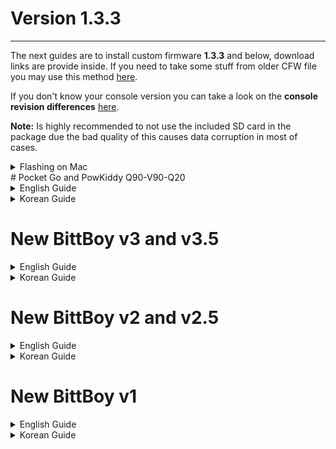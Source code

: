 # Version 1.3.3

---

The next guides are to install custom firmware **1.3.3** and below, download links are provide inside. If you need to take some stuff from older CFW file you may use this method [here](Custom-Firmware-Update.md).

If you don't know your console version you can take a look on the **console revision differences** [here](console-revisions-differences.md).

**Note:** Is highly recommended to not use the included SD card in the package due the bad quality of this causes data corruption in most of cases.

<details markdown="1">
<summary>Flashing on Mac</summary>

### Steps to flash an SD card:

1. Check the "/dev/disk" number of your SD card in Disk Utility.
2. Open the Terminal app
3. Unmount the card using this command in the Terminal: `diskutil unmountDisk "/dev/DISK"` (Where DISK is the disk# of your SD card.)
4. To write the disk image to the card: `sudo dd if="IMAGE.img" of="/dev/DISK"` (Where IMAGE is the full file path to the Miyoo CFW disk image you've downloaded, and DISK is the assigned disk# address of your SD card in Disk Utility.) You will need to enter your administrative password to confirm, and hit the Return/Enter key on your keyboard.

_**Warning:**_ Make sure that you enter the correct disk number for your SD card, or you will be overwriting a different card/disk on your computer!! Double-check the number in Disk Utility, or run the `diskutil list` command in the Terminal, and look for your card and its assigned number by the size of the disk.

Note: The disk# does **not** include the s# following it! The s# stands for sector (partition/volume) number in Mac OS. You need to write to the disk directly, not to a partition on the disk. If you write to a partition on the disk, you will need to re-flash, as the flashed SD card will not work/mount.

Note: When you hit Return/Enter on the above write command, dd/Terminal will appear to do nothing. This is normal. Wait until dd finishes its work, and it will give you a summary of the successful write. This may take quite some time, so be patient. If you hold down CTRL and press T on your keyboard, it will show you how dd is working.

**Steps to back up your whole SD card into a disk image file:**

1. Make sure you have enough space on your hard drive -- as much as the whole SD card is in size
2. Open the Terminal app
3. Unmount the card (see above)
4. Reverse the from/input ("if") and to/output ("of") values in the previous write command: `dd if="/dev/DISK" of="IMAGE.img"` (See what IMAGE and DISK stand for above.)
5. Wait until dd finishes and gives you the (successful) write summary

**Steps to expand the size of the "main" partition on the card:**

The easiest way to do this, if you have a CD/DVD drive, is to burn the GParted LiveCD ISO to an optical disc, and boot from it on your Mac by turning on the Mac and holding down the C key on your keyboard at the boot sound/chime.

When successful, you'll be greeted with an old-type, Windows-like blue/system screen. Just leave all the settings as default and hit the Return/Enter until it loads up GParted.

(Note: You'll likely need a wired mouse and keyboard for this, as your wireless/Bluetooth mice and keyboards will not work here! Paired, Bluetooth/wireless controllers don't work outside of the operating system.)

> You can download the GParted LiveCD ISO here: https://gparted.org/download.php
> Choose the "amd64" (64-bit) version, as all Intel Macs are 64-bit. (Only old PowerPC Macs are 32-bit.)

![image](imgs/147808031-d88cca11-6b97-4c2c-a588-4ea2906f9d7a.png)

1. By default, GParted will load your Mac's hard drive first. Make sure you switch to your SD card using the top-right dropdown menu button!

2. Right-click the partition labelled "main" on your SD card, and choose the "Resize/Move" option.

3. In the resize window that pops up, drag the slider to the right, expanding the selection to the entire remaining space on the card, and hit the Resize (OK/confirm) button.

4. Now double-check that everything looks right (with only the "main" partition on the SD card expanded in size), and if everything looks correct, apply your changes by clicking the green tick button in the menu bar, or Edit > "Apply All Operations". You may need to confirm your changes -- check that they are correct and what you really want to do. At this point GParted will actually operate on your changed disk volumes and make the changes you've instructed it to make.

5. When done, close GParted and reboot your Mac. You've successfully resized your SD card, and your SD card is ready for use. Safely eject it from your Mac, and pop it into your Miyoo device.

---

</details>
# Pocket Go and PowKiddy Q90-V90-Q20

<details markdown="1"><summary>English Guide</summary>

---

[![youtube](imgs/62875006-380c1680-bcf0-11e9-9953-3f3f996926c1.png)](https://www.youtube.com/watch?v=YFdZEh4gAM8)
![img](imgs/59299539-e0ebb600-8c5a-11e9-91bb-f9386ec71d1c.png)

## 1) Materials

1. SD card of 8GB or more
2. Lastest Community CFW v1.3.3 Image
   - PocketGo / PowKiddy Q20 ([Download](https://github.com/TriForceX/MiyooCFW/releases/download/1.3.3/pocketgo-cfw-v1.3.3.7z))
   - PowKiddy Q90-V90 ([Download](https://github.com/TriForceX/MiyooCFW/releases/download/1.3.3/powkiddy-q90-v90-cfw-v1.3.3.7z))
3. Install Partition Wizard [(Download)](https://www.partitionwizard.com/download.html)
4. Install Win32DiskImager [(Download)](https://win32diskimager.org)
5. Install 7zip [(Download)](https://www.7-zip.org/download.html)
6. Optional Install SD Card Formatter [(Download)](https://www.sdcard.org/downloads/formatter)

## 2) Setup

1. You need to remove all partitions of SD card using: **Partition Wizard** or **SD Card Formatter**.
2. If the CFW file is compressed on **.7zip** just extract using **7zip** before proceed.
3. Execute **Win32DiskImager**, select SD card, load the **.IMG** file and press **Write** button to proceed.
4. Once the image is burned on the SD card, open **Partition Wizard** and choose **Disk Management**.
5. Then right click on the **"main"** partition and choose **extend** (Set it to the maximum) and apply.
6. Insert the SD into your console and turn it on. If it boots it is a success.

**Notes:** 
- The SD card need to be in **FAT 32** format.
- If you have problems to access the **"main"** partition on Windows 7 or 8 please read [here](index.md#alternative-to-access-the-main-partition-on-windows-7-or-8)

---
</details>


<details markdown="1"><summary>Korean Guide</summary>

---
	
[![youtube](imgs/62875006-380c1680-bcf0-11e9-9953-3f3f996926c1.png)](https://www.youtube.com/watch?v=YFdZEh4gAM8)
![img](imgs/59299539-e0ebb600-8c5a-11e9-91bb-f9386ec71d1c.png)

## 1) 준비물

1. 8기가 이상의 SD카드
2. 최신 Community CFW v1.3.3 이미지
   - PocketGo / PowKiddy Q20 ([Download](https://github.com/TriForceX/MiyooCFW/releases/download/1.3.3/pocketgo-cfw-v1.3.3.7z))
   - PowKiddy Q90-V90 ([Download](https://github.com/TriForceX/MiyooCFW/releases/download/1.3.3/powkiddy-q90-v90-cfw-v1.3.3.7z))
3. Partition Wizard [(다운로드)](https://www.partitionwizard.com/download.html)
4. Win32diskimager [(다운로드)](https://win32diskimager.org)
5. 7zip [(다운로드)](https://www.7-zip.org/download.html)
6. 선택적 설치 SD Card Formatter [(다운로드)](https://www.sdcard.org/downloads/formatter)

## 2) 설치

1. **Partition Wizard** 또는 **SD Card Formatter** 를 사용하여 SD 카드의 모든 파티션을 제거해야합니다.
2. CFW 파일이 ** .7zip ** 압축 된 경우 진행하기 전에 _7zip_을 사용하여 압축을 풀면됩니다.
3. _win32diskimager_를 실행하고, SD 카드를 선택하고, **. IMG ** 파일을로드 한 다음 ** 쓰기 ** 버튼을 눌러 계속 진행하십시오.
4. 이미지가 SD 카드에 구워지면 파티션 마법사를 열고 디스크 관리를 선택하십시오.
5. _main_ 파티션을 마우스 오른쪽 단추로 클릭하고 extend (최대로 설정)를 선택하고 적용하십시오.
6. SD를 새 Bittboy에 넣고 켭니다. 부팅하면 성공합니다.

**노트:** 
- SD 카드는 _FAT 32_ 형식이어야합니다.
- Windows 7 또는 8의 "기본"파티션에 액세스하는 데 문제가있는 경우 [여기를 클릭하십시오](index.md#alternative-to-access-the-main-partition-on-windows-7-or-8)

---

</details>

# New BittBoy v3 and v3.5

<details markdown="1"><summary>English Guide</summary>

---

[![youtube](imgs/65471143-7abf2380-de44-11e9-9148-5fee8c6afeaf.png)](https://www.youtube.com/watch?v=cCNKwWwQIXI)
![img](imgs/59290986-d70c8780-8c47-11e9-94e2-5ab6e87e1289.png)

## 1) Materials

1. SD card of 8GB or more
2. Lastest Community CFW v1.3.3 Image
   - BittBoy rev3 ([Download](https://github.com/TriForceX/MiyooCFW/releases/download/1.3.3/bittboy-v3-cfw-v1.3.3.7z))
   - BittBoy rev3.5 ([Download](https://github.com/TriForceX/MiyooCFW/releases/download/1.3.3/bittboy-v3.5-cfw-v1.3.3.7z))
3. Install Partition Wizard [(Download)](https://www.partitionwizard.com/download.html)
4. Install win32diskimager [(Download)](https://win32diskimager.org)
5. Install 7zip [(Download)](https://www.7-zip.org/download.html)
6. Optional Install SD Card Formatter [(Download)](https://www.sdcard.org/downloads/formatter)

## 2) Setup

1. You need to remove all partitions of SD card using: **Partition Wizard** or **SD Card Formatter**.
2. If the CFW file is compressed on **.7zip** just extract using **7zip** before proceed.
3. Execute **Win32DiskImager**, select SD card, load the **.IMG** file and press **Write** button to proceed.
4. Once the image is burned on the SD card, open **Partition Wizard** and choose **Disk Management**.
5. Then right click on the **"main"** partition and choose **extend** (Set it to the maximum) and apply.
6. Insert the SD into your console and turn it on. If it boots it is a success.

**Notes:** 
- The SD card need to be in **FAT 32** format.
- If you have problems to access the **"main"** partition on Windows 7 or 8 please read [here](index.md#alternative-to-access-the-main-partition-on-windows-7-or-8)

---

</details>

<details markdown="1"><summary>Korean Guide</summary>

---

[![youtube](imgs/65471143-7abf2380-de44-11e9-9148-5fee8c6afeaf.png)](https://www.youtube.com/watch?v=cCNKwWwQIXI)
![img](imgs/59290986-d70c8780-8c47-11e9-94e2-5ab6e87e1289.png)

## 1) 준비물

1. 8기가 이상의 SD카드
2. 최신 Community CFW v1.3.3 이미지
   - BittBoy rev3 ([Download](https://github.com/TriForceX/MiyooCFW/releases/download/1.3.3/bittboy-v3-cfw-v1.3.3.7z))
   - BittBoy rev3.5 ([Download](https://github.com/TriForceX/MiyooCFW/releases/download/1.3.3/bittboy-v3.5-cfw-v1.3.3.7z))
3. Partition Wizard [(다운로드)](https://www.partitionwizard.com/download.html)
4. Win32diskimager [(다운로드)](https://win32diskimager.org)
5. 7zip [(다운로드)](https://www.7-zip.org/download.html)
6. 선택적 설치 SD Card Formatter [(다운로드)](https://www.sdcard.org/downloads/formatter)
	
## 2) 설치

1. **Partition Wizard** 또는 **SD Card Formatter** 를 사용하여 SD 카드의 모든 파티션을 제거해야합니다.
2. CFW 파일이 ** .7zip ** 압축 된 경우 진행하기 전에 _7zip_을 사용하여 압축을 풀면됩니다.
3. _win32diskimager_를 실행하고, SD 카드를 선택하고, **. IMG ** 파일을로드 한 다음 ** 쓰기 ** 버튼을 눌러 계속 진행하십시오.
4. 이미지가 SD 카드에 구워지면 파티션 마법사를 열고 디스크 관리를 선택하십시오.
5. _main_ 파티션을 마우스 오른쪽 단추로 클릭하고 extend (최대로 설정)를 선택하고 적용하십시오.
6. SD를 새 Bittboy에 넣고 켭니다. 부팅하면 성공합니다.

**노트:** 
- SD 카드는 _FAT 32_ 형식이어야합니다.
- Windows 7 또는 8의 "기본"파티션에 액세스하는 데 문제가있는 경우 [여기를 클릭하십시오](index.md#alternative-to-access-the-main-partition-on-windows-7-or-8)

---

</details>

# New BittBoy v2 and v2.5

<details markdown="1"><summary>English Guide</summary>

---

[![youtube](imgs/65471142-7a268d00-de44-11e9-9007-a851756119e4.png)](https://www.youtube.com/watch?v=i62_J6SAN9s)
![img](imgs/59290986-d70c8780-8c47-11e9-94e2-5ab6e87e1289.png)

## 1) Materials

1. SD card of 8GB or more
2. Lastest Community CFW v1.3.3 Image ([Download](https://github.com/TriForceX/MiyooCFW/releases/download/1.3.3/bittboy-v2-v2.5-cfw-v1.3.3.7z))
3. Install Partition Wizard [(Download)](https://www.partitionwizard.com/download.html)
4. Install win32diskimager [(Download)](https://win32diskimager.org)
5. Install 7zip [(Download)](https://www.7-zip.org/download.html)
6. Optional Install SD Card Formatter [(Download)](https://www.sdcard.org/downloads/formatter)

## 2) Setup

1. You need to remove all partitions of SD card using: **Partition Wizard** or **SD Card Formatter**.
2. If the CFW file is compressed on **.7zip** just extract using **7zip** before proceed.
3. Execute **Win32DiskImager**, select SD card, load the **.IMG** file and press **Write** button to proceed.
4. Once the image is burned on the SD card, open **Partition Wizard** and choose **Disk Management**.
5. Then right click on the **"main"** partition and choose **extend** (Set it to the maximum) and apply.
6. Insert the SD into your console and turn it on. If it boots it is a success.

**Notes:** 
- The SD card need to be in **FAT 32** format.
- If you have problems to access the **"main"** partition on Windows 7 or 8 please read [here](index.md#alternative-to-access-the-main-partition-on-windows-7-or-8)

---

</details>

<details markdown="1"><summary>Korean Guide</summary>

---

[![youtube](imgs/65471142-7a268d00-de44-11e9-9007-a851756119e4.png)](https://www.youtube.com/watch?v=i62_J6SAN9s)
![img](imgs/59290986-d70c8780-8c47-11e9-94e2-5ab6e87e1289.png)

## 1) 준비물

1. 8기가 이상의 SD카드
2. 최신 Community CFW v1.3.3 이미지 ([Download](https://github.com/TriForceX/MiyooCFW/releases/download/1.3.3/bittboy-v2-v2.5-cfw-v1.3.3.7z))
3. Partition Wizard [(다운로드)](https://www.partitionwizard.com/download.html)
4. Win32diskimager [(다운로드)](https://win32diskimager.org)
5. 7zip [(다운로드)](https://www.7-zip.org/download.html)
6. 선택적 설치 SD Card Formatter [(다운로드)](https://www.sdcard.org/downloads/formatter)
	
## 2) 설치

1. **Partition Wizard** 또는 **SD Card Formatter** 를 사용하여 SD 카드의 모든 파티션을 제거해야합니다.
2. CFW 파일이 ** .7zip ** 압축 된 경우 진행하기 전에 _7zip_을 사용하여 압축을 풀면됩니다.
3. _win32diskimager_를 실행하고, SD 카드를 선택하고, **. IMG ** 파일을로드 한 다음 ** 쓰기 ** 버튼을 눌러 계속 진행하십시오.
4. 이미지가 SD 카드에 구워지면 파티션 마법사를 열고 디스크 관리를 선택하십시오.
5. _main_ 파티션을 마우스 오른쪽 단추로 클릭하고 extend (최대로 설정)를 선택하고 적용하십시오.
6. SD를 새 Bittboy에 넣고 켭니다. 부팅하면 성공합니다.

**노트:** 
- SD 카드는 _FAT 32_ 형식이어야합니다.
- Windows 7 또는 8의 "기본"파티션에 액세스하는 데 문제가있는 경우 [여기를 클릭하십시오](index.md#alternative-to-access-the-main-partition-on-windows-7-or-8)
---

</details>

# New BittBoy v1

<details markdown="1"><summary>English Guide</summary>

---

[![click here](imgs/65471957-9d067080-de47-11e9-8ff7-ae0f43aee093.png)](https://www.youtube.com/watch?v=FjQquL3W99U)

## 1) Materials
1. New Bittboy - rev1 (early version)
2. SD card of 8GB or more
3. Knapping supplies (ironing, silverware)
4. Jumper cable (thin cable recommended)
5. Debian or Ubuntu environment computer

## 2) Work Order
1. Hardware mode (hwmod)
2. Building SPI flashing environment
3. SPI flashing
3. Burn image to SD card

## 3.1) Hardware Mod (hwmod)
1. Unscrew the 6 screws to release the case.\
![image1](imgs/65471949-9bd54380-de47-11e9-879b-01f39a192205.png)
2. Check the display area. If the LCD connector is not on the display, it is Rev2.\
![image2](imgs/65471950-9c6dda00-de47-11e9-9e80-6268b10f22dc.png)
3. Remove resistors R75, R76, R78.
4. DM, DP solder joint (lead to ground).\
![image3](imgs/65471951-9c6dda00-de47-11e9-9cfc-f927d244e173.png)
   - before work\
![image4](imgs/65471952-9c6dda00-de47-11e9-8680-0062a4c8f20b.png)
   - After work
5. Ground the jumper wire on the 2nd pin of the SPI IC chip.\
![image5](imgs/65471953-9c6dda00-de47-11e9-81a6-e5f229a2bc8c.png)

## 3.2) Building SPI Flashing Environment
1. Install Debian or Ubuntu on your PC.
2. Run the terminal using an account with root privileges.
3. Enter in the following order:
   ```
   sudo apt-get install git-core
   ```
4. When the installation is complete, type in the following order:
   ```
   git clone https://github.com/MiyooCFW/f1c100s_sunxi-tools
   cd f1c100s_sunxi-tools
   make clean && make
   ```
   **Note:** If says you have invalid permissions use `sudo make install`

## 3.3) SPI Flashing
1. Connect New BittBoy to PC with USB.
2. Turn on the power while holding the jumper wire as shown in the picture.
3. Download the latest spi image from Steward-fu's github. https://github.com/MiyooCFW/miyoo_rel
   ```
   SPI Image File Name Example > miyoo_spi_hwmod_1bit_ghostkey_20190216.bin
   ```
4. Move downloaded SPI image to home.
5. Run the terminal.
6. Type the following:
   ```
   sudo sunxi-fel -p spiflash-write 0 SPI image .bin
   ex> sudo ./sunxi-fel -p spiflash-write 0 miyoo_spi_hwmod_1bit_ghostkey_20190216.bin
   ```
7. Wait until 100% is completed.
8. Disconnect the New BittBoy from the PC and turn off the power.
9. Assemble the New Bittboy main body and turn on the power.
10. If the following screen is displayed, it is success.\
![image6](imgs/65471954-9c6dda00-de47-11e9-80f1-d2d3799d8587.png)

# 3.4) Burning an Image to an SD Card
1. Download the latest MiOS image from Steward-fu's github. https://github.com/MiyooCFW/miyoo_rel
   ```
   MiOS image file name example > MiOS_v1.0_20190203.zip, MiOS_v1.0_20190203.z01, MiOS_v1.0_20190203.z02 ...
   ```
   **Note:** You can get an alternative more updated image/kernel from Christian Haitian repository [here](https://github.com/christianhaitian/BittBoyV1).
2. Remove all partitions of SD card and format it with FAT32 etc. (I used Windows Disk Management)
3. Download `win32diskimager` and install it.
   https://win32diskimager.org/
4. Execute `win32diskimager`, select SD driver, load MiOS image and press **"Write"** button to proceed.\
![image7](imgs/65471955-9c6dda00-de47-11e9-818f-3aac0e6989e2.png)
5. Once the image is burned, insert SD into New Bittboy and turn it on. If it boots like below, it is a success.\
![image8](imgs/65471956-9d067080-de47-11e9-84c6-9a166f4f6eeb.png)

---

</details>

<details markdown="1"><summary>Korean Guide</summary>

---

[![click here](imgs/65471957-9d067080-de47-11e9-8ff7-ae0f43aee093.png)](https://www.youtube.com/watch?v=FjQquL3W99U)

## 1) 준비물
1. New Bittboy - rev1(초기 버전)
2. 8기가 이상의 SD카드
3. 납뗌 용품 (인두기, 은납)
4. 점퍼케이블(얇은 케이블 추천)
5. 데비안 or 우분투 환경의 컴퓨터

## 2)작업 순서
1. 하드웨어 모드(hwmod)
2. SPI플레싱 환경 구축
3. SPI플레싱
3. SD 카드에 이미지 굽기

## 3.1 하드웨어 모드(hwmod)
1. 나사를 풀어 케이스를 때어냅니다.\ 
![image1](imgs/65471949-9bd54380-de47-11e9-879b-01f39a192205.png)
2. 표시 부분을 확인합니다. LCD커넥터가 표시부분에 없다면, Rev2입니다.(간단히 구분방법)\
![image2](imgs/65471950-9c6dda00-de47-11e9-9e80-6268b10f22dc.png)
3. 저항 R75, R76, R78을 제거합니다.
4. DM, DP 솔더 조인트합니다.(납으로 접지합니다.)\
![image3](imgs/65471951-9c6dda00-de47-11e9-9cfc-f927d244e173.png)
   - -수정전\
![image4](imgs/65471952-9c6dda00-de47-11e9-8680-0062a4c8f20b.png)
   - -수정후
5. SPI IC칩의 2번에 점퍼선을 접지합니다.\
![image5](imgs/65471953-9c6dda00-de47-11e9-81a6-e5f229a2bc8c.png)
 

## 3.2) SPI플레싱 환경 구축
1. PC에 데비안 or 우분투를 설치합니다.
2. root권한이 있는 계정으로 터미널을 실행합니다.
3. 다음과 같은 순서대로 입력합니다.
   ```
   sudo apt-get install git-core
   ```
4. 설치가 완료되면 다음과 같은 순서대로 입력합니다.
   ```
   git clone https://github.com/MiyooCFW/f1c100s_sunxi-tools
   cd f1c100s_sunxi-tools
   make clean && make
   ```
   **참고**: 잘못된 사용 권한이 있다고 표시되는 경우 `sudo make install`

## 3.3) SPI플레싱
1. USB로 뉴 비트보이(New Bittboy)와 PC를 연결합니다.
2. 사진과 같이 점퍼선을 접촉시킨 상태에서 전원을 켭니다.
3. Steward-fu의 github에서 최신 spi이미지를 다운로드 합니다. https://github.com/MiyooCFW/miyoo_rel
   ```
   SPI이미지 파일명 예시 >miyoo_spi_hwmod_1bit_ghostkey_20190216.bin
   ```
4. 다운받은 SPI이미지를 홈으로 이동합니다.
5. 터미널을 실행합니다.
6. 다음과 같이 입력합니다.
   ```
   sudo sunxi-fel -p spiflash-write 0 SPI이미지.bin
   ex>sudo sunxi-fel -p spiflash-write 0 miyoo_spi_hwmod_1bit_ghostkey_20190216.bin
   ```
7. 100% 완료될때까지 기다립니다.
8. 뉴 비트보이(New Bittboy)와 PC를 연결 해제하고 전원을 끕니다.
9. 뉴 비트보이(New Bittboy) 본체를 조립하고 전원을 킵니다.
10. 다음과 같은 화면이 출력되면 성공입니다.\
![image6](imgs/65471954-9c6dda00-de47-11e9-80f1-d2d3799d8587.png)

## 3.4) SD 카드에 이미지 굽기
1. Steward-fu의 github에서 최신 MiOS이미지를 다운로드 합니다. https://github.com/MiyooCFW/miyoo_rel
   ```
   MiOS이미지 파일명 예시 >MiOS_v1.0_20190203.zip, MiOS_v1.0_20190203.z01, MiOS_v1.0_20190203.z02 ...
   ```
   **참고**: Christian Haitian 저장소에서 대체 이미지 / 커널을 업데이트 할 수 있습니다 [여기에](https://github.com/christianhaitian/BittBoyV1).
2. SD카드의 파티션을 모두 제거하고 FAT32등으로 포맷합니다..(필자는 윈도우 디스크관리를 이용했습니다.)
3. `win32diskimager`를 다운받고 설치합니다. https://win32diskimager.org/
4. `win32diskimager`를 실행하고 SD드라이버를 선택 후 MiOS이미지를 불러온 후 "Write"버튼을 눌러 진행합니다.\
![image7](imgs/65471955-9c6dda00-de47-11e9-818f-3aac0e6989e2.png)
5. 이미지가 다 구워지면 뉴 비트보이(New Bittboy)에 SD를 삽입하고 전원을 킵니다. 아래와 같이 부팅되면 성공입니다.\
![image8](imgs/65471956-9d067080-de47-11e9-84c6-9a166f4f6eeb.png)

---

</details>